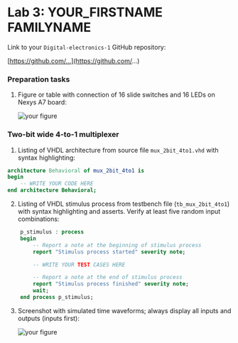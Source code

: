 # Lab 3: YOUR_FIRSTNAME FAMILYNAME

Link to your `Digital-electronics-1` GitHub repository:

   [https://github.com/...](https://github.com/...)


### Preparation tasks

1. Figure or table with connection of 16 slide switches and 16 LEDs on Nexys A7 board:

   ![your figure]()


### Two-bit wide 4-to-1 multiplexer

1. Listing of VHDL architecture from source file `mux_2bit_4to1.vhd` with syntax highlighting:

```vhdl
architecture Behavioral of mux_2bit_4to1 is
begin
    -- WRITE YOUR CODE HERE
end architecture Behavioral;
```

2. Listing of VHDL stimulus process from testbench file (`tb_mux_2bit_4to1`) with syntax highlighting and asserts. Verify at least five random input combinations:

```vhdl
    p_stimulus : process
    begin
        -- Report a note at the beginning of stimulus process
        report "Stimulus process started" severity note;

        -- WRITE YOUR TEST CASES HERE

        -- Report a note at the end of stimulus process
        report "Stimulus process finished" severity note;
        wait;
    end process p_stimulus;
```

3. Screenshot with simulated time waveforms; always display all inputs and outputs (inputs first):

   ![your figure]()
